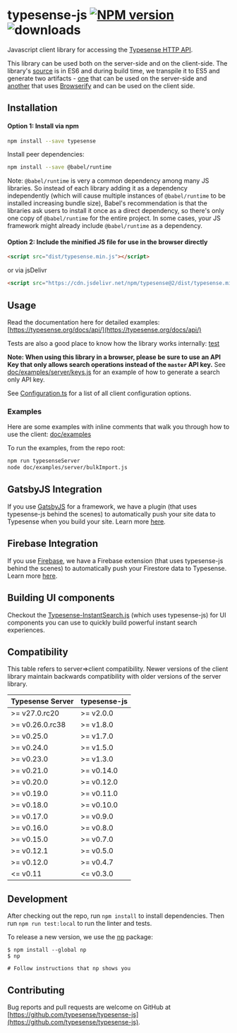 # typesense-js [![NPM version][npm-image]][npm-url] ![downloads](https://img.shields.io/npm/dt/typesense?label=downloads)

Javascript client library for accessing the [Typesense HTTP API](https://github.com/typesense/typesense).

This library can be used both on the server-side and on the client-side. The library's [source](/src) is in ES6 and during build time, we transpile it to ES5 and generate two artifacts - [one](/lib) that can be used on the server-side and [another](/dist) that uses [Browserify](http://browserify.org/) and can be used on the client side.

## Installation

#### Option 1: Install via npm

```sh
npm install --save typesense
```

Install peer dependencies:
```sh
npm install --save @babel/runtime
```

Note: `@babel/runtime` is very a common dependency among many JS libraries. So instead of each library adding it as a dependency independently (which will cause multiple instances of `@babel/runtime` to be installed increasing bundle size), Babel's recommendation is that the libraries ask users to install it once as a direct dependency, so there's only one copy of `@babel/runtime` for the entire project. In some cases, your JS framework might already include `@babel/runtime` as a dependency.

#### Option 2: Include the minified JS file for use in the browser directly

```html
<script src="dist/typesense.min.js"></script>
```

or via jsDelivr

```html
<script src="https://cdn.jsdelivr.net/npm/typesense@2/dist/typesense.min.js"></script>
```

## Usage

Read the documentation here for detailed examples: [https://typesense.org/docs/api/](https://typesense.org/docs/api/)

Tests are also a good place to know how the library works internally: [test](test)

**Note: When using this library in a browser, please be sure to use an API Key that only allows search operations instead of the `master` API key.** See [doc/examples/server/keys.js](doc/examples/server/keys.js) for an example of how to generate a search only API key.

See [Configuration.ts](src/Typesense/Configuration.ts) for a list of all client configuration options.

### Examples

Here are some examples with inline comments that walk you through how to use the client: [doc/examples](doc/examples)

To run the examples, from the repo root:

```bash
npm run typesenseServer
node doc/examples/server/bulkImport.js
```

## GatsbyJS Integration

If you use [GatsbyJS](https://www.gatsbyjs.com/) for a framework, we have a plugin (that uses typesense-js behind the scenes) to automatically push your site data to Typesense when you build your site. Learn more [here](https://github.com/typesense/gatsby-plugin-typesense).

## Firebase Integration

If you use [Firebase](https://firebase.google.com/), we have a Firebase extension (that uses typesense-js behind the scenes) to automatically push your Firestore data to Typesense. Learn more [here](https://github.com/typesense/firestore-typesense-search).

## Building UI components

Checkout the [Typesense-InstantSearch.js](https://github.com/typesense/typesense-instantsearch-adapter) (which uses typesense-js) for UI components you can use to quickly build powerful instant search experiences.

## Compatibility

This table refers to server=>client compatibility. Newer versions of the client library maintain backwards compatibility with older versions of the server library.

| Typesense Server | typesense-js |
|------------------|--------------|
| \>= v27.0.rc20   | \>= v2.0.0   |
| \>= v0.26.0.rc38 | \>= v1.8.0   |
| \>= v0.25.0      | \>= v1.7.0   |
| \>= v0.24.0      | \>= v1.5.0   |
| \>= v0.23.0      | \>= v1.3.0   |
| \>= v0.21.0      | \>= v0.14.0  |
| \>= v0.20.0      | \>= v0.12.0  |
| \>= v0.19.0      | \>= v0.11.0  |
| \>= v0.18.0      | \>= v0.10.0  |
| \>= v0.17.0      | \>= v0.9.0   |
| \>= v0.16.0      | \>= v0.8.0   |
| \>= v0.15.0      | \>= v0.7.0   |
| \>= v0.12.1      | \>= v0.5.0   |
| \>= v0.12.0      | \>= v0.4.7   |
| <= v0.11         | <= v0.3.0    |

## Development

After checking out the repo, run `npm install` to install dependencies. Then run `npm run test:local` to run the linter and tests.

To release a new version, we use the [np](https://github.com/sindresorhus/np) package:

```shell
$ npm install --global np
$ np

# Follow instructions that np shows you

```

## Contributing

Bug reports and pull requests are welcome on GitHub at [https://github.com/typesense/typesense-js](https://github.com/typesense/typesense-js).

[npm-image]: https://badge.fury.io/js/typesense.svg
[npm-url]: https://npmjs.org/package/typesense
